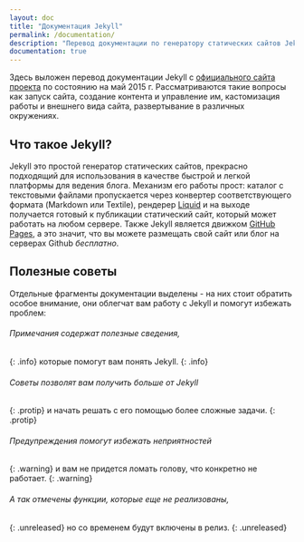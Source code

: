 ```yaml
---
layout: doc
title: "Документация Jekyll"
permalink: /documentation/
description: "Перевод документации по генератору статических сайтов Jekyll"
documentation: true
---
```


Здесь выложен перевод документации  Jekyll с [официального сайта проекта](http://jekyllrb.com/docs/home/) по состоянию на май 2015 г. Рассматриваются такие вопросы как запуск сайта, создание контента и управление им, кастомизация работы и внешнего вида сайта, развертывание в различных окружениях.

## Что такое Jekyll?

Jekyll это простой генератор статических сайтов, прекрасно подходящий для использования в качестве быстрой и легкой платформы для ведения блога. Механизм его работы прост: каталог с текстовыми файлами пропускается через конвертер соответствующего формата (Markdown или Textile), рендерер [Liquid](https://github.com/Shopify/liquid/wiki) и на выходе получается готовый к публикации статический сайт, который может работать на любом сервере. Также Jekyll является движком [GitHub Pages](http://pages.github.com/), а это значит, что вы можете размещать свой сайт или блог на серверах Github *бесплатно*.

## Полезные советы

Отдельные фрагменты документации выделены - на них стоит обратить особое внимание, они облегчат вам работу с Jekyll и помогут избежать проблем:

###### Примечания содержат полезные сведения,
{: .info}
которые помогут вам понять Jekyll.
{: .info}

###### Советы позволят вам получить больше от Jekyll
{: .protip}
и начать решать с его помощью более сложные задачи.
{: .protip}


###### Предупреждения помогут избежать неприятностей
{: .warning}
и вам не придется ломать голову, что конкретно не работает.
{: .warning}

###### А так отмечены функции, которые еще не реализованы,
{: .unreleased}
но со временем будут включены в релиз.
{: .unreleased}

